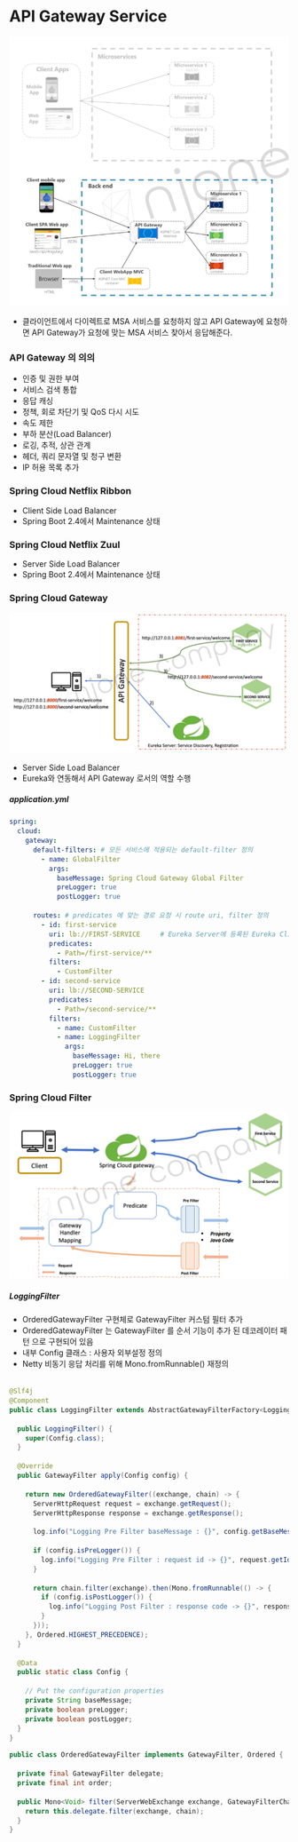 # API Gateway Service

![API-Gateway-Service.png](img/section2/API-Gateway-Service.png)

- 클라이언트에서 다이렉트로 MSA 서비스를 요청하지 않고 API Gateway에 요청하면 API Gateway가 요청에 맞는 MSA 서비스 찾아서 응답해준다.

### API Gateway 의 의의

- 인증 및 권한 부여
- 서비스 검색 통합
- 응답 캐싱
- 정책, 회로 차단기 및 QoS 다시 시도
- 속도 제한
- 부하 분산(Load Balancer)
- 로깅, 추적, 상관 관계
- 헤더, 쿼리 문자열 및 청구 변환
- IP 허용 목록 추가

### Spring Cloud Netflix Ribbon

- Client Side Load Balancer
- Spring Boot 2.4에서 Maintenance 상태

### Spring Cloud Netflix Zuul

- Server Side Load Balancer
- Spring Boot 2.4에서 Maintenance 상태

### Spring Cloud Gateway

![Spring Cloud Gateway.png](img/section2/Spring%20Cloud%20Gateway.png)

- Server Side Load Balancer
- Eureka와 연동해서 API Gateway 로서의 역할 수행

##### application.yml

```yaml
spring:
  cloud:
    gateway:
      default-filters: # 모든 서비스에 적용되는 default-filter 정의
        - name: GlobalFilter
          args:
            baseMessage: Spring Cloud Gateway Global Filter
            preLogger: true
            postLogger: true

      routes: # predicates 에 맞는 경로 요청 시 route uri, filter 정의
        - id: first-service
          uri: lb://FIRST-SERVICE     # Eureka Server에 등록된 Eureka Client 서버의 spring.applicaiton.name 으로 로드밸런싱
          predicates:
            - Path=/first-service/**
          filters:
            - CustomFilter
        - id: second-service
          uri: lb://SECOND-SERVICE
          predicates:
            - Path=/second-service/**
          filters:
            - name: CustomFilter
            - name: LoggingFilter
              args:
                baseMessage: Hi, there
                preLogger: true
                postLogger: true
```

### Spring Cloud Filter

![Spring Cloud Filter.png](img/section2/Spring%20Cloud%20Filter.png)

##### LoggingFilter

- OrderedGatewayFilter 구현체로 GatewayFilter 커스텀 필터 추가
- OrderedGatewayFilter 는 GatewayFilter 를 순서 기능이 추가 된 데코레이터 패턴 으로 구현되어 있음
- 내부 Config 클래스 : 사용자 외부설정 정의
- Netty 비동기 응답 처리를 위해 Mono.fromRunnable() 재정의

```java

@Slf4j
@Component
public class LoggingFilter extends AbstractGatewayFilterFactory<LoggingFilter.Config> {

  public LoggingFilter() {
    super(Config.class);
  }

  @Override
  public GatewayFilter apply(Config config) {

    return new OrderedGatewayFilter((exchange, chain) -> {
      ServerHttpRequest request = exchange.getRequest();
      ServerHttpResponse response = exchange.getResponse();

      log.info("Logging Pre Filter baseMessage : {}", config.getBaseMessage());

      if (config.isPreLogger()) {
        log.info("Logging Pre Filter : request id -> {}", request.getId());
      }

      return chain.filter(exchange).then(Mono.fromRunnable(() -> {
        if (config.isPostLogger()) {
          log.info("Logging Post Filter : response code -> {}", response.getStatusCode());
        }
      }));
    }, Ordered.HIGHEST_PRECEDENCE);
  }

  @Data
  public static class Config {

    // Put the configuration properties
    private String baseMessage;
    private boolean preLogger;
    private boolean postLogger;
  }
}
```

```java
public class OrderedGatewayFilter implements GatewayFilter, Ordered {

  private final GatewayFilter delegate;
  private final int order;

  public Mono<Void> filter(ServerWebExchange exchange, GatewayFilterChain chain) {
    return this.delegate.filter(exchange, chain);
  }
}
```